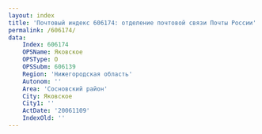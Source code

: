 ```yaml
---
layout: index
title: 'Почтовый индекс 606174: отделение почтовой связи Почты России'
permalink: /606174/
data:
    Index: 606174
    OPSName: Яковское
    OPSType: О
    OPSSubm: 606139
    Region: 'Нижегородская область'
    Autonom: ''
    Area: 'Сосновский район'
    City: Яковское
    City1: ''
    ActDate: '20061109'
    IndexOld: ''
---
```


